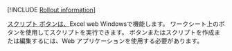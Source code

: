 [!INCLUDE [Rollout information](../includes/rollout-note.md)]

[スクリプト ボタンは、](../develop/script-buttons.md)Excel web Windowsで機能します。 ワークシート上のボタンを使用してスクリプトを実行できます。 ボタンまたはスクリプトを作成または編集するには、Web アプリケーションを使用する必要があります。
